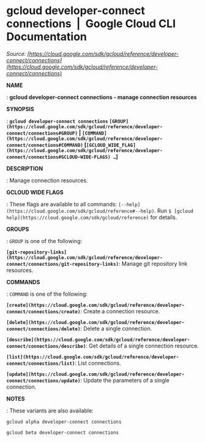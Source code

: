 # gcloud developer-connect connections  |  Google Cloud CLI Documentation

*Source: [https://cloud.google.com/sdk/gcloud/reference/developer-connect/connections](https://cloud.google.com/sdk/gcloud/reference/developer-connect/connections)*

**NAME**

: **gcloud developer-connect connections - manage connection resources**

**SYNOPSIS**

: **`gcloud developer-connect connections` `[GROUP](https://cloud.google.com/sdk/gcloud/reference/developer-connect/connections#GROUP)` | `[COMMAND](https://cloud.google.com/sdk/gcloud/reference/developer-connect/connections#COMMAND)` [`[GCLOUD_WIDE_FLAG](https://cloud.google.com/sdk/gcloud/reference/developer-connect/connections#GCLOUD-WIDE-FLAGS) …`]**

**DESCRIPTION**

: Manage connection resources.

**GCLOUD WIDE FLAGS**

: These flags are available to all commands: `[--help](https://cloud.google.com/sdk/gcloud/reference#--help)`.
Run `$ [gcloud help](https://cloud.google.com/sdk/gcloud/reference)` for details.

**GROUPS**

: ``GROUP`` is one of the following:

**`[git-repository-links](https://cloud.google.com/sdk/gcloud/reference/developer-connect/connections/git-repository-links)`**:
Manage git repository link resources.

**COMMANDS**

: ``COMMAND`` is one of the following:

**`[create](https://cloud.google.com/sdk/gcloud/reference/developer-connect/connections/create)`**:
Create a connection resource.

**`[delete](https://cloud.google.com/sdk/gcloud/reference/developer-connect/connections/delete)`**:
Delete a single connection.

**`[describe](https://cloud.google.com/sdk/gcloud/reference/developer-connect/connections/describe)`**:
Get details of a single connection resource.

**`[list](https://cloud.google.com/sdk/gcloud/reference/developer-connect/connections/list)`**:
List connections.

**`[update](https://cloud.google.com/sdk/gcloud/reference/developer-connect/connections/update)`**:
Update the parameters of a single connection.

**NOTES**

: These variants are also available:

```
gcloud alpha developer-connect connections
```

```
gcloud beta developer-connect connections
```